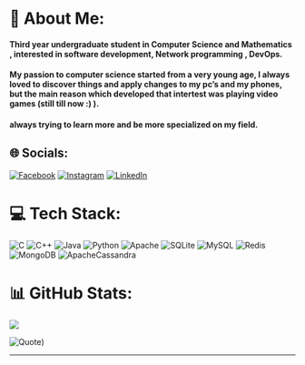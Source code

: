 # 💫 About Me:
#### Third year undergraduate student in Computer Science and Mathematics , interested in software development, Network programming , DevOps.
#### My passion to computer science started from a very young age, I always loved to discover things and apply changes to my pc’s and my phones, but the main reason which developed that intertest was playing video games (still till now :) ).
#### always trying to learn more and be more specialized on my field.

## 🌐 Socials:
[![Facebook](https://img.shields.io/badge/Facebook-%231877F2.svg?logo=Facebook&logoColor=white)](https://facebook.com/firasnaamneh) [![Instagram](https://img.shields.io/badge/Instagram-%23E4405F.svg?logo=Instagram&logoColor=white)](https://instagram.com/firasnaamneh) [![LinkedIn](https://img.shields.io/badge/LinkedIn-%230077B5.svg?logo=linkedin&logoColor=white)](https://www.linkedin.com/in/firas-naamneh-ba3906248/) 

# 💻 Tech Stack:
![C](https://img.shields.io/badge/c-%2300599C.svg?style=for-the-badge&logo=c&logoColor=white) ![C++](https://img.shields.io/badge/c++-%2300599C.svg?style=for-the-badge&logo=c%2B%2B&logoColor=white) ![Java](https://img.shields.io/badge/java-%23ED8B00.svg?style=for-the-badge&logo=java&logoColor=white) ![Python](https://img.shields.io/badge/python-3670A0?style=for-the-badge&logo=python&logoColor=ffdd54) ![Apache](https://img.shields.io/badge/apache-%23D42029.svg?style=for-the-badge&logo=apache&logoColor=white) ![SQLite](https://img.shields.io/badge/sqlite-%2307405e.svg?style=for-the-badge&logo=sqlite&logoColor=white) ![MySQL](https://img.shields.io/badge/mysql-%2300f.svg?style=for-the-badge&logo=mysql&logoColor=white) ![Redis](https://img.shields.io/badge/redis-%23DD0031.svg?style=for-the-badge&logo=redis&logoColor=white) ![MongoDB](https://img.shields.io/badge/MongoDB-%234ea94b.svg?style=for-the-badge&logo=mongodb&logoColor=white) ![ApacheCassandra](https://img.shields.io/badge/cassandra-%231287B1.svg?style=for-the-badge&logo=apache-cassandra&logoColor=white)
# 📊 GitHub Stats:

![](https://github-readme-streak-stats.herokuapp.com/?user=firas457&theme=radical&hide_border=false)<br/>


![Quote](https://github-readme-quotes.herokuapp.com/quote?quotesUrl=https://github.com/firas457/Networking-Packet-Sniffing-and-Spoofing-Lab/ggg.json&theme=radical&animation=grow_out_in))



---

